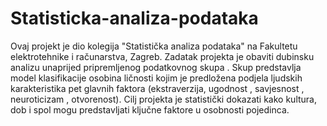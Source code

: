 # Statisticka-analiza-podataka
Ovaj projekt je dio kolegija "Statistička analiza podataka" na Fakultetu elektrotehnike i računarstva, Zagreb. Zadatak projekta je obaviti dubinsku analizu unaprijed pripremljenog podatkovnog skupa . Skup predstavlja model klasifikacije osobina ličnosti kojim je predložena podjela ljudskih karakteristika pet glavnih faktora (ekstraverzija, ugodnost , savjesnost , neuroticizam , otvorenost). Cilj projekta je statistički dokazati kako kultura, dob i spol mogu predstavljati ključne faktore u osobnosti pojedinca.
